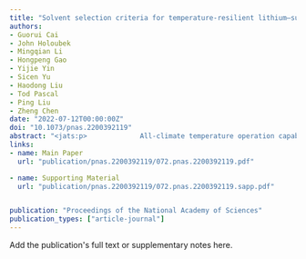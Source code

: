 ```yaml
---
title: "Solvent selection criteria for temperature-resilient lithium–sulfur batteries"
authors:
- Guorui Cai
- John Holoubek
- Mingqian Li
- Hongpeng Gao
- Yijie Yin
- Sicen Yu
- Haodong Liu
- Tod Pascal
- Ping Liu
- Zheng Chen
date: "2022-07-12T00:00:00Z"
doi: "10.1073/pnas.2200392119"
abstract: "<jats:p>             All-climate temperature operation capability and increased energy density have been recognized as two crucial targets, but they are rarely achieved together in rechargeable lithium (Li) batteries. Herein, we demonstrate an electrolyte system by using monodentate dibutyl ether with both low melting and high boiling points as the sole solvent. Its weak solvation endows an aggregate solvation structure and low solubility toward polysulfide species in a relatively low electrolyte concentration (2 mol L             <jats:sup>−1</jats:sup>             ). These features were found to be vital in avoiding dendrite growth and enabling Li metal Coulombic efficiencies of 99.0%, 98.2%, and 98.7% at 23 °C, −40 °C, and 50 °C, respectively. Pouch cells employing thin Li metal (50 μm) and high-loading sulfurized polyacrylonitrile (3.3 mAh cm             <jats:sup>−2</jats:sup>             ) cathodes (negative-to-positive capacity ratio = 2) output 87.5% and 115.9% of their room temperature capacity at −40 °C and 50 °C, respectively. This work provides solvent-based design criteria for a wide temperature range Li-sulfur pouch cells.           </jats:p>"
links:
- name: Main Paper
  url: "publication/pnas.2200392119/072.pnas.2200392119.pdf"

- name: Supporting Material
  url: "publication/pnas.2200392119/072.pnas.2200392119.sapp.pdf"


publication: "Proceedings of the National Academy of Sciences"
publication_types: ["article-journal"]
---
```


Add the publication's full text or supplementary notes here.
